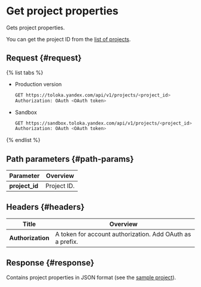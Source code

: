 # Get project properties

Gets project properties.

You can get the project ID from the [list of projects](get-prj-list.md).

## Request {#request}

{% list tabs %}

- Production version

    ```bash
    GET https://toloka.yandex.com/api/v1/projects/<project_id>
    Authorization: OAuth <OAuth token>
    ```

- Sandbox

    ```bash
    GET https://sandbox.toloka.yandex.com/api/v1/projects/<project_id>
    Authorization: OAuth <OAuth token>
    ```

{% endlist %}

## Path parameters {#path-params}

Parameter | Overview
----- | -----
**project_id** | Project ID.

## Headers {#headers}

Title | Overview
----- | -----
**Authorization** | A token for account authorization. Add OAuth as a prefix.

## Response {#response}

Contains project properties in JSON format (see the [sample project](create-prj.md#body)).
